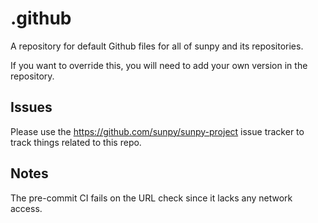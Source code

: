 # .github

A repository for default Github files for all of sunpy and its repositories.

If you want to override this, you will need to add your own version in the repository.

## Issues

Please use the https://github.com/sunpy/sunpy-project issue tracker to track things related to this repo.

## Notes

The pre-commit CI fails on the URL check since it lacks any network access.
